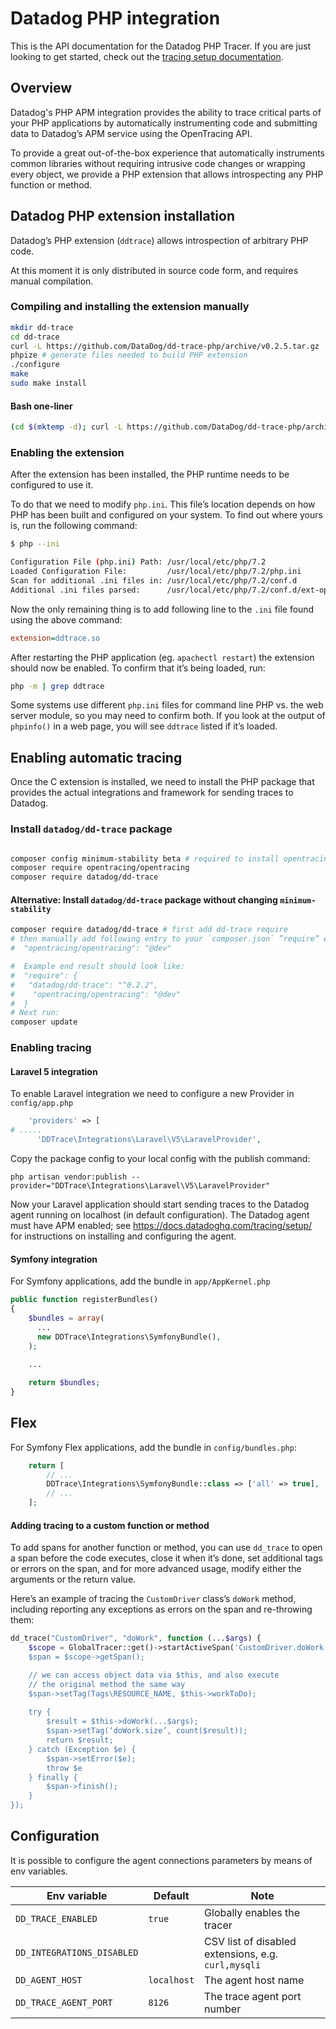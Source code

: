 # Datadog PHP integration

This is the API documentation for the Datadog PHP Tracer. If you are just looking to get started, check out the [tracing setup documentation](https://docs.datadoghq.com/tracing/setup/php/).

## Overview

Datadog's PHP APM integration provides the ability to trace critical parts of your PHP applications by automatically instrumenting code and submitting data to Datadog’s APM service using the OpenTracing API.

To provide a great out-of-the-box experience that automatically instruments common libraries without requiring intrusive code changes or wrapping every object, we provide a PHP extension that allows introspecting any PHP function or method.

## Datadog PHP extension installation

Datadog’s PHP extension (`ddtrace`) allows introspection of arbitrary PHP code.

At this moment it is only distributed in source code form, and requires manual compilation.

### Compiling and installing the extension manually

```bash
mkdir dd-trace
cd dd-trace
curl -L https://github.com/DataDog/dd-trace-php/archive/v0.2.5.tar.gz | tar x --strip-components=1
phpize # generate files needed to build PHP extension
./configure
make
sudo make install
```

#### Bash one-liner

```bash
(cd $(mktemp -d); curl -L https://github.com/DataDog/dd-trace-php/archive/v0.2.5.tar.gz | tar x --strip-components=1 && phpize && ./configure && make && sudo make install )
```

### Enabling the extension

After the extension has been installed, the PHP runtime needs to be configured to use it.

To do that we need to modify `php.ini`. This file’s location depends on how PHP has been built and configured on your system. To find out where yours is, run the following command:

```bash
$ php --ini

Configuration File (php.ini) Path: /usr/local/etc/php/7.2
Loaded Configuration File:         /usr/local/etc/php/7.2/php.ini
Scan for additional .ini files in: /usr/local/etc/php/7.2/conf.d
Additional .ini files parsed:      /usr/local/etc/php/7.2/conf.d/ext-opcache.ini
```

Now the only remaining thing is to add following line to the `.ini` file found using the above command:

```ini
extension=ddtrace.so
```

After restarting the PHP application (eg. `apachectl restart`) the extension should now be enabled. To confirm that it’s being loaded, run:

```bash
php -m | grep ddtrace
```

Some systems use different `php.ini` files for command line PHP vs. the web server module, so you may need to confirm both. If you look at the output of `phpinfo()` in a web page, you will see `ddtrace` listed if it’s loaded.

## Enabling automatic tracing

Once the C extension is installed, we need to install the PHP package that provides the actual integrations and framework for sending traces to Datadog.

### Install `datadog/dd-trace` package

```bash

composer config minimum-stability beta # required to install opentracing 1.0.0-beta5
composer require opentracing/opentracing
composer require datadog/dd-trace
```

#### Alternative: Install `datadog/dd-trace` package without changing `minimum-stability`

```bash
composer require datadog/dd-trace # first add dd-trace require
# then manually add following entry to your `composer.json` ”require” entry
#  "opentracing/opentracing": "@dev"

#  Example end result should look like:
#  "require": {
#   "datadog/dd-trace": "^0.2.2",
#    "opentracing/opentracing": "@dev"
#  }
# Next run:
composer update
```

### Enabling tracing

#### Laravel 5 integration

To enable Laravel integration we need to configure a new Provider in `config/app.php`

```php
    'providers' => [
# .....
      'DDTrace\Integrations\Laravel\V5\LaravelProvider',
```

Copy the package config to your local config with the publish command:

```
php artisan vendor:publish --provider="DDTrace\Integrations\Laravel\V5\LaravelProvider"
```

Now your Laravel application should start sending traces to the Datadog agent running on localhost (in default configuration). The Datadog agent must have APM enabled; see https://docs.datadoghq.com/tracing/setup/ for instructions on installing and configuring the agent.

#### Symfony integration

For Symfony applications, add the bundle in `app/AppKernel.php`

```php
public function registerBundles()
{
    $bundles = array(
      ...
      new DDTrace\Integrations\SymfonyBundle(),
    );
    
    ...

    return $bundles;
}
```

## Flex

For Symfony Flex applications, add the bundle in `config/bundles.php`:


```php
    return [
        // ...
        DDTrace\Integrations\SymfonyBundle::class => ['all' => true],
        // ...
    ];
```

#### Adding tracing to a custom function or method

To add spans for another function or method, you can use `dd_trace` to open a span before the code executes, close it when it’s done, set additional tags or errors on the span, and for more advanced usage, modify either the arguments or the return value.

Here’s an example of tracing the `CustomDriver` class’s `doWork` method, including reporting any exceptions as errors on the span and re-throwing them:

```php
dd_trace("CustomDriver", "doWork", function (...$args) {
    $scope = GlobalTracer::get()->startActiveSpan('CustomDriver.doWork’);
    $span = $scope->getSpan();

    // we can access object data via $this, and also execute 
    // the original method the same way 
    $span->setTag(Tags\RESOURCE_NAME, $this->workToDo);
    
    try {
        $result = $this->doWork(...$args);
        $span->setTag(‘doWork.size’, count($result));
        return $result;
    } catch (Exception $e) {
        $span->setError($e);
        throw $e
    } finally {
        $span->finish();
    }
});
```

## Configuration

It is possible to configure the agent connections parameters by means of env variables.

| Env variable               | Default     | Note                                                |
|----------------------------|-------------|-----------------------------------------------------|
| `DD_TRACE_ENABLED`         | `true`      | Globally enables the tracer                         |
| `DD_INTEGRATIONS_DISABLED` |             | CSV list of disabled extensions, e.g. `curl,mysqli` |
| `DD_AGENT_HOST`            | `localhost` | The agent host name                                 |
| `DD_TRACE_AGENT_PORT`      | `8126`      | The trace agent port number                         |
